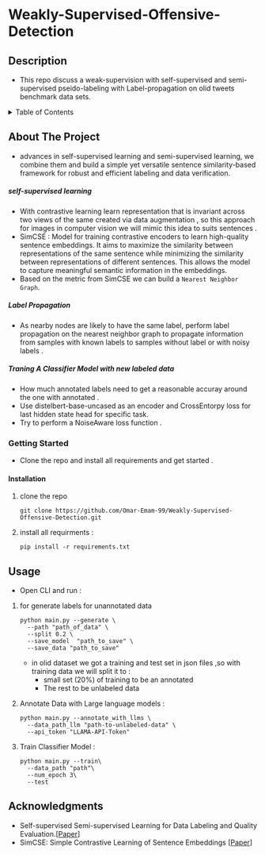 # Weakly-Supervised-Offensive-Detection

## Description 

* This repo discuss a weak-supervision with self-supervised and semi-supervised pseido-labeling with Label-propagation on olid tweets benchmark data sets.

<!-- TABLE OF CONTENTS -->
<details>
  <summary>Table of Contents</summary>
  <ol>
    <li>
      <a href="#about-the-project">About The Project</a>
      <ul>
        <li><a href="#dataset">Dataset</a></li>
        <li><a href="#built-with">Built With</a></li>
      </ul>
    </li>
    <li>
      <a href="#getting-started">Getting Started</a>
      <ul>
        <li><a href="#installation">Installation</a></li>
      </ul>
    </li>
    <li><a href="#usage">Usage</a></li>
    <li><a href="#acknowledgments">Acknowledgments</a></li>
  </ol>
</details>



<!-- ABOUT THE PROJECT -->
## About The Project

- advances in self-supervised learning and semi-supervised learning, we combine
them and build a simple yet versatile sentence similarity-based framework for robust
and efficient labeling and data verification.

##### self-supervised learning
- With contrastive learning learn representation that is invariant across two views of the same created via data augmentation , so this approach for images in computer vision we will mimic this idea to suits sentences .
- SimCSE : Model for training contrastive encoders to learn high-quality sentence embeddings.
It aims to maximize the similarity between representations of the same sentence while minimizing the similarity between representations of different sentences.
This allows the model to capture meaningful semantic information in the embeddings.
- Based on the metric from SimCSE we can build a `Nearest Neighbor Graph`.

##### Label Propagation
- As nearby nodes are likely to have the same label, perform label propagation on the nearest neighbor graph to propagate information from samples with known labels to samples without label or with noisy labels .

##### Traning A Classifier Model with new labeled data
- How much annotated labels need to get a reasonable accuray around the one with annotated .
- Use distelbert-base-uncased as an encoder and CrossEntorpy loss for last hidden state head for specific task.
- Try to perform a NoiseAware loss function .

<!-- Getting Started -->
### Getting Started

- Clone the repo and install all requirements and get started .

<!-- Installation -->
#### Installation

1. clone the repo 
    ```
    git clone https://github.com/Omar-Emam-99/Weakly-Supervised-Offensive-Detection.git
    ```
2. install all requirments :
    ```
    pip install -r requirements.txt 
    ```
<!-- Usage -->
## Usage
* Open CLI and run :
1. for generate labels for unannotated data
    ```
    python main.py --generate \
      --path "path_of_data" \
      --split 0.2 \
      --save_model  "path_to_save" \
      --save_data "path_to_save"
    ```
    - in olid dataset we got a training and test set in json files ,so with training data we will split it to :
      - small set (20%) of training to be an annotated 
      - The rest to be unlabeled data

2. Annotate Data with Large language models :
    ```
    python main.py --annotate_with_llms \
      --data_path_llm "path-to-unlabeled-data" \
      --api_token "LLAMA-API-Token"
    ```

3. Train Classifier Model :
    ```
    python main.py --train\
      --data_path "path"\
      --num_epoch 3\
      --test 
    ```

<!-- Acknowledgments -->
## Acknowledgments

- Self-supervised Semi-supervised Learning for Data Labeling and Quality Evaluation.[<a href="https://arxiv.org/abs/2111.10932">Paper</a>]
- SimCSE: Simple Contrastive Learning of Sentence Embeddings [<a href="https://arxiv.org/abs/2104.08821">Paper</a>]